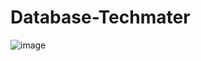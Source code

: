 # Database-Techmater

![image](https://user-images.githubusercontent.com/95128548/156822541-c2521120-e3b3-4259-ad45-e60b57ba7262.png)
